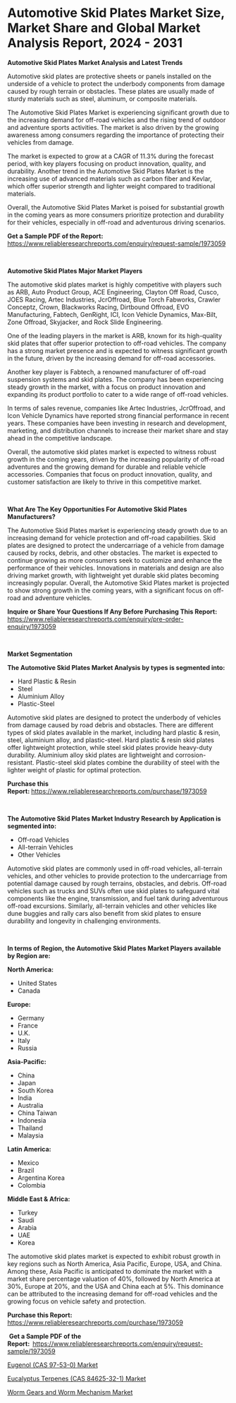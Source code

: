 <p><h1>Automotive Skid Plates Market Size, Market Share and Global Market Analysis Report, 2024 - 2031</h1></p><p><strong>Automotive Skid Plates Market Analysis and Latest Trends</strong></p>
<p><p>Automotive skid plates are protective sheets or panels installed on the underside of a vehicle to protect the underbody components from damage caused by rough terrain or obstacles. These plates are usually made of sturdy materials such as steel, aluminum, or composite materials.</p><p>The Automotive Skid Plates Market is experiencing significant growth due to the increasing demand for off-road vehicles and the rising trend of outdoor and adventure sports activities. The market is also driven by the growing awareness among consumers regarding the importance of protecting their vehicles from damage.</p><p>The market is expected to grow at a CAGR of 11.3% during the forecast period, with key players focusing on product innovation, quality, and durability. Another trend in the Automotive Skid Plates Market is the increasing use of advanced materials such as carbon fiber and Kevlar, which offer superior strength and lighter weight compared to traditional materials.</p><p>Overall, the Automotive Skid Plates Market is poised for substantial growth in the coming years as more consumers prioritize protection and durability for their vehicles, especially in off-road and adventurous driving scenarios.</p></p>
<p><strong>Get a Sample PDF of the Report:&nbsp;</strong> <a href="https://www.reliableresearchreports.com/enquiry/request-sample/1973059">https://www.reliableresearchreports.com/enquiry/request-sample/1973059</a></p>
<p>&nbsp;</p>
<p><strong>Automotive Skid Plates Major Market Players</strong></p>
<p><p>The automotive skid plates market is highly competitive with players such as ARB, Auto Product Group, ACE Engineering, Clayton Off Road, Cusco, JOES Racing, Artec Industries, JcrOffroad, Blue Torch Fabworks, Crawler Conceptz, Crown, Blackworks Racing, Dirtbound Offroad, EVO Manufacturing, Fabtech, GenRight, ICI, Icon Vehicle Dynamics, Max-Bilt, Zone Offroad, Skyjacker, and Rock Slide Engineering.</p><p>One of the leading players in the market is ARB, known for its high-quality skid plates that offer superior protection to off-road vehicles. The company has a strong market presence and is expected to witness significant growth in the future, driven by the increasing demand for off-road accessories.</p><p>Another key player is Fabtech, a renowned manufacturer of off-road suspension systems and skid plates. The company has been experiencing steady growth in the market, with a focus on product innovation and expanding its product portfolio to cater to a wide range of off-road vehicles.</p><p>In terms of sales revenue, companies like Artec Industries, JcrOffroad, and Icon Vehicle Dynamics have reported strong financial performance in recent years. These companies have been investing in research and development, marketing, and distribution channels to increase their market share and stay ahead in the competitive landscape.</p><p>Overall, the automotive skid plates market is expected to witness robust growth in the coming years, driven by the increasing popularity of off-road adventures and the growing demand for durable and reliable vehicle accessories. Companies that focus on product innovation, quality, and customer satisfaction are likely to thrive in this competitive market.</p></p>
<p>&nbsp;</p>
<p><strong>What Are The Key Opportunities For Automotive Skid Plates Manufacturers?</strong></p>
<p><p>The Automotive Skid Plates market is experiencing steady growth due to an increasing demand for vehicle protection and off-road capabilities. Skid plates are designed to protect the undercarriage of a vehicle from damage caused by rocks, debris, and other obstacles. The market is expected to continue growing as more consumers seek to customize and enhance the performance of their vehicles. Innovations in materials and design are also driving market growth, with lightweight yet durable skid plates becoming increasingly popular. Overall, the Automotive Skid Plates market is projected to show strong growth in the coming years, with a significant focus on off-road and adventure vehicles.</p></p>
<p><strong>Inquire or Share Your Questions If Any Before Purchasing This Report:</strong> <a href="https://www.reliableresearchreports.com/enquiry/pre-order-enquiry/1973059">https://www.reliableresearchreports.com/enquiry/pre-order-enquiry/1973059</a></p>
<p>&nbsp;</p>
<p><strong>Market Segmentation</strong></p>
<p><strong>The Automotive Skid Plates Market Analysis by types is segmented into:</strong></p>
<p><ul><li>Hard Plastic & Resin</li><li>Steel</li><li>Aluminium Alloy</li><li>Plastic-Steel</li></ul></p>
<p><p>Automotive skid plates are designed to protect the underbody of vehicles from damage caused by road debris and obstacles. There are different types of skid plates available in the market, including hard plastic & resin, steel, aluminium alloy, and plastic-steel. Hard plastic & resin skid plates offer lightweight protection, while steel skid plates provide heavy-duty durability. Aluminium alloy skid plates are lightweight and corrosion-resistant. Plastic-steel skid plates combine the durability of steel with the lighter weight of plastic for optimal protection.</p></p>
<p><strong>Purchase this Report:&nbsp;</strong><a href="https://www.reliableresearchreports.com/purchase/1973059">https://www.reliableresearchreports.com/purchase/1973059</a></p>
<p>&nbsp;</p>
<p><strong>The Automotive Skid Plates Market Industry Research by Application is segmented into:</strong></p>
<p><ul><li>Off-road Vehicles</li><li>All-terrain Vehicles</li><li>Other Vehicles</li></ul></p>
<p><p>Automotive skid plates are commonly used in off-road vehicles, all-terrain vehicles, and other vehicles to provide protection to the undercarriage from potential damage caused by rough terrains, obstacles, and debris. Off-road vehicles such as trucks and SUVs often use skid plates to safeguard vital components like the engine, transmission, and fuel tank during adventurous off-road excursions. Similarly, all-terrain vehicles and other vehicles like dune buggies and rally cars also benefit from skid plates to ensure durability and longevity in challenging environments.</p></p>
<p>&nbsp;</p>
<p><strong>In terms of Region, the Automotive Skid Plates Market Players available by Region are:</strong></p>
<p>
    <p> <strong> North America: </strong>
        <ul>
            <li>United States</li>
            <li>Canada</li>
        </ul>
        </p> 
    <p> <strong> Europe: </strong>
        <ul>
            <li>Germany</li>
            <li>France</li>
            <li>U.K.</li>
            <li>Italy</li>
            <li>Russia</li>
        </ul>
        </p> 
    <p> <strong> Asia-Pacific: </strong>
        <ul>
            <li>China</li>
            <li>Japan</li>
            <li>South Korea</li>
            <li>India</li>
            <li>Australia</li>
            <li>China Taiwan</li>
            <li>Indonesia</li>
            <li>Thailand</li>
            <li>Malaysia</li>
        </ul>
        </p> 
    <p> <strong> Latin America: </strong>
        <ul>
            <li>Mexico</li>
            <li>Brazil</li>
            <li>Argentina Korea</li>
            <li>Colombia</li>
        </ul>
        </p> 
    <p> <strong> Middle East & Africa: </strong>
        <ul>
            <li>Turkey</li>
            <li>Saudi</li>
            <li>Arabia</li>
            <li>UAE</li>
            <li>Korea</li>
        </ul>
    </p>
    </p>
<p><p>The automotive skid plates market is expected to exhibit robust growth in key regions such as North America, Asia Pacific, Europe, USA, and China. Among these, Asia Pacific is anticipated to dominate the market with a market share percentage valuation of 40%, followed by North America at 30%, Europe at 20%, and the USA and China each at 5%. This dominance can be attributed to the increasing demand for off-road vehicles and the growing focus on vehicle safety and protection.</p></p>
<p><strong>Purchase this Report: </strong><a href="https://www.reliableresearchreports.com/purchase/1973059">https://www.reliableresearchreports.com/purchase/1973059</a></p>
<p>&nbsp;<strong>Get a Sample PDF of the Report:&nbsp;&nbsp;</strong><a href="https://www.reliableresearchreports.com/enquiry/request-sample/1973059">https://www.reliableresearchreports.com/enquiry/request-sample/1973059</a></p>
<p><strong></strong></p>
<p><p><a href="https://view.publitas.com/reportprime-1/eugenol-cas-97-53-0-market-insights-market-players-and-forecast-till-2030/">Eugenol (CAS 97-53-0) Market</a></p><p><a href="https://view.publitas.com/reportprime-1/eucalyptus-terpenes-cas-84625-32-1-market-size-share-trends-analysis-report-by-material-by-type-by-end-user-by-region-and-segment-forecasts-2023-2030/">Eucalyptus Terpenes (CAS 84625-32-1) Market</a></p><p><a href="https://view.publitas.com/reportprime-1/global-worm-gears-and-worm-mechanism-market-by-types-applications-and-major-players-with-regional-growth-rate-analysis-and-development-situation-from-2023-to-2030/">Worm Gears and Worm Mechanism Market</a></p></p>